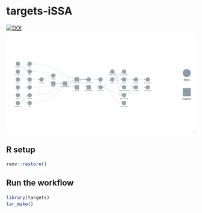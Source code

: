 
# targets-iSSA

[![DOI](https://zenodo.org/badge/DOI/10.5281/zenodo.6423519.svg)](https://doi.org/10.5281/zenodo.6423519)

![](README_files/figure-gfm/viz.png)

## R setup

``` r
renv::restore()
```

## Run the workflow

``` r
library(targets)
tar_make()
```

